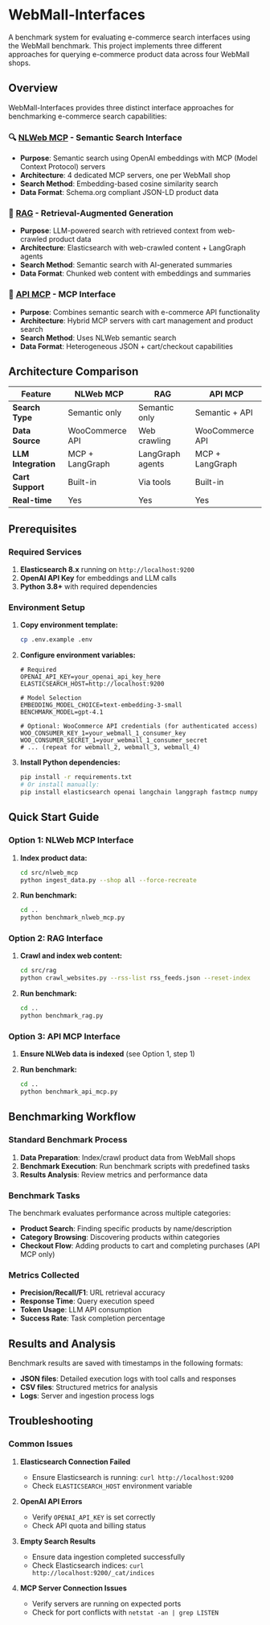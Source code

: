 # WebMall-Interfaces

A benchmark system for evaluating e-commerce search interfaces using the WebMall benchmark. This project implements three different approaches for querying e-commerce product data across four WebMall shops.

## Overview

WebMall-Interfaces provides three distinct interface approaches for benchmarking e-commerce search capabilities:

### 🔍 [NLWeb MCP](nlweb_mcp/) - Semantic Search Interface

-   **Purpose**: Semantic search using OpenAI embeddings with MCP (Model Context Protocol) servers
-   **Architecture**: 4 dedicated MCP servers, one per WebMall shop
-   **Search Method**: Embedding-based cosine similarity search
-   **Data Format**: Schema.org compliant JSON-LD product data

### 🤖 [RAG](rag/) - Retrieval-Augmented Generation

-   **Purpose**: LLM-powered search with retrieved context from web-crawled product data
-   **Architecture**: Elasticsearch with web-crawled content + LangGraph agents
-   **Search Method**: Semantic search with AI-generated summaries
-   **Data Format**: Chunked web content with embeddings and summaries

### 🔧 [API MCP](api_mcp/) - MCP Interface

-   **Purpose**: Combines semantic search with e-commerce API functionality
-   **Architecture**: Hybrid MCP servers with cart management and product search
-   **Search Method**: Uses NLWeb semantic search 
-   **Data Format**: Heterogeneous JSON + cart/checkout capabilities

## Architecture Comparison

| Feature             | NLWeb MCP            | RAG              | API MCP         |
| ------------------- | -------------------- | ---------------- | --------------- |
| **Search Type**     | Semantic only        | Semantic only    | Semantic + API  |
| **Data Source**     | WooCommerce API      | Web crawling     | WooCommerce API |
| **LLM Integration** | MCP + LangGraph      | LangGraph agents | MCP + LangGraph |
| **Cart Support**    | Built-in             | Via tools        | Built-in        |
| **Real-time**       | Yes                  | Yes              | Yes             |


## Prerequisites

### Required Services

1. **Elasticsearch 8.x** running on `http://localhost:9200`
2. **OpenAI API Key** for embeddings and LLM calls
3. **Python 3.8+** with required dependencies

### Environment Setup

1. **Copy environment template:**

    ```bash
    cp .env.example .env
    ```

2. **Configure environment variables:**

    ```env
    # Required
    OPENAI_API_KEY=your_openai_api_key_here
    ELASTICSEARCH_HOST=http://localhost:9200

    # Model Selection
    EMBEDDING_MODEL_CHOICE=text-embedding-3-small
    BENCHMARK_MODEL=gpt-4.1

    # Optional: WooCommerce API credentials (for authenticated access)
    WOO_CONSUMER_KEY_1=your_webmall_1_consumer_key
    WOO_CONSUMER_SECRET_1=your_webmall_1_consumer_secret
    # ... (repeat for webmall_2, webmall_3, webmall_4)
    ```

3. **Install Python dependencies:**
    ```bash
    pip install -r requirements.txt  
    # Or install manually:
    pip install elasticsearch openai langchain langgraph fastmcp numpy beautifulsoup4 python-dotenv crawl4ai unstructured
    ```

## Quick Start Guide

### Option 1: NLWeb MCP Interface 

1. **Index product data:**

    ```bash
    cd src/nlweb_mcp
    python ingest_data.py --shop all --force-recreate
    ```

2. **Run benchmark:**
    ```bash
    cd ..
    python benchmark_nlweb_mcp.py
    ```

### Option 2: RAG Interface 

1. **Crawl and index web content:**

    ```bash
    cd src/rag
    python crawl_websites.py --rss-list rss_feeds.json --reset-index
    ```

2. **Run benchmark:**
    ```bash
    cd ..
    python benchmark_rag.py
    ```

### Option 3: API MCP Interface 

1. **Ensure NLWeb data is indexed** (see Option 1, step 1)

2. **Run benchmark:**
    ```bash
    cd ..
    python benchmark_api_mcp.py
    ```

## Benchmarking Workflow

### Standard Benchmark Process

1. **Data Preparation**: Index/crawl product data from WebMall shops
2. **Benchmark Execution**: Run benchmark scripts with predefined tasks
3. **Results Analysis**: Review metrics and performance data

### Benchmark Tasks

The benchmark evaluates performance across multiple categories:

-   **Product Search**: Finding specific products by name/description
-   **Category Browsing**: Discovering products within categories
-   **Checkout Flow**: Adding products to cart and completing purchases (API MCP only)

### Metrics Collected

-   **Precision/Recall/F1**: URL retrieval accuracy
-   **Response Time**: Query execution speed
-   **Token Usage**: LLM API consumption
-   **Success Rate**: Task completion percentage


## Results and Analysis

Benchmark results are saved with timestamps in the following formats:

-   **JSON files**: Detailed execution logs with tool calls and responses
-   **CSV files**: Structured metrics for analysis
-   **Logs**: Server and ingestion process logs

## Troubleshooting

### Common Issues

1. **Elasticsearch Connection Failed**

    - Ensure Elasticsearch is running: `curl http://localhost:9200`
    - Check `ELASTICSEARCH_HOST` environment variable

2. **OpenAI API Errors**

    - Verify `OPENAI_API_KEY` is set correctly
    - Check API quota and billing status

3. **Empty Search Results**

    - Ensure data ingestion completed successfully
    - Check Elasticsearch indices: `curl http://localhost:9200/_cat/indices`

4. **MCP Server Connection Issues**
    - Verify servers are running on expected ports
    - Check for port conflicts with `netstat -an | grep LISTEN`
